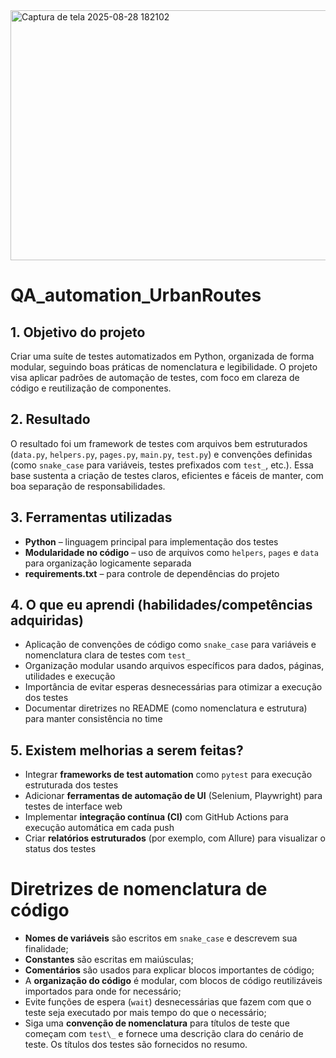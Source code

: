 <img width="800" height="400" alt="Captura de tela 2025-08-28 182102" src="https://github.com/user-attachments/assets/3efdd70b-d426-4200-a3aa-9baf7ced9efd" />

# QA_automation_UrbanRoutes

## 1. Objetivo do projeto

Criar uma suíte de testes automatizados em Python, organizada de forma modular, seguindo boas práticas de nomenclatura e legibilidade. O projeto visa aplicar padrões de automação de testes, com foco em clareza de código e reutilização de componentes.

## 2. Resultado
O resultado foi um framework de testes com arquivos bem estruturados (`data.py`, `helpers.py`, `pages.py`, `main.py`, `test.py`) e convenções definidas (como `snake_case` para variáveis, testes prefixados com `test_`, etc.). Essa base sustenta a criação de testes claros, eficientes e fáceis de manter, com boa separação de responsabilidades.

## 3. Ferramentas utilizadas
- **Python** – linguagem principal para implementação dos testes  
- **Modularidade no código** – uso de arquivos como `helpers`, `pages` e `data` para organização logicamente separada  
- **requirements.txt** – para controle de dependências do projeto

## 4. O que eu aprendi (habilidades/competências adquiridas)
- Aplicação de convenções de código como `snake_case` para variáveis e nomenclatura clara de testes com `test_`  
- Organização modular usando arquivos específicos para dados, páginas, utilidades e execução  
- Importância de evitar esperas desnecessárias para otimizar a execução dos testes  
- Documentar diretrizes no README (como nomenclatura e estrutura) para manter consistência no time

## 5. Existem melhorias a serem feitas?
- Integrar **frameworks de test automation** como `pytest` para execução estruturada dos testes  
- Adicionar **ferramentas de automação de UI** (Selenium, Playwright) para testes de interface web  
- Implementar **integração contínua (CI)** com GitHub Actions para execução automática em cada push  
- Criar **relatórios estruturados** (por exemplo, com Allure) para visualizar o status dos testes

# Diretrizes de nomenclatura de código

- **Nomes de variáveis** são escritos em `snake_case` e descrevem sua finalidade;
- **Constantes** são escritas em maiúsculas;
- **Comentários** são usados para explicar blocos importantes de código;
- A **organização do código** é modular, com blocos de código reutilizáveis importados para onde for necessário;
- Evite funções de espera (`wait`) desnecessárias que fazem com que o teste seja executado por mais tempo do que o necessário;
- Siga uma **convenção de nomenclatura** para títulos de teste que começam com `test\_` e fornece uma descrição clara do cenário de teste. Os títulos dos testes são fornecidos no resumo.
